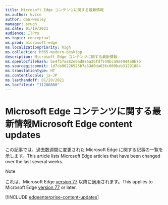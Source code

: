 ```yaml
---
title: Microsoft Edge コンテンツに関する最新情報
ms.author: kvice
author: dan-wesley
manager: srugh
ms.date: 01/19/2021
audience: ITPro
ms.topic: conceptual
ms.prod: microsoft-edge
ms.localizationpriority: high
ms.collection: M365-modern-desktop
description: Microsoft Edge コンテンツに関する最新情報
ms.openlocfilehash: be4f57aa82e0ad886a2bfdf549bca9e4944a0b7b
ms.sourcegitcommit: 1d7cb96226925b7a53d0da636c009bab31291884
ms.translationtype: HT
ms.contentlocale: ja-JP
ms.lasthandoff: 01/20/2021
ms.locfileid: "11280880"
---
```

# <span data-ttu-id="732de-103">Microsoft Edge コンテンツに関する最新情報</span><span class="sxs-lookup"><span data-stu-id="732de-103">Microsoft Edge content updates</span></span>

<span data-ttu-id="732de-104">この記事では、過去数週間に変更された Microsoft Edge に関する記事の一覧を示します。</span><span class="sxs-lookup"><span data-stu-id="732de-104">This article lists Microsoft Edge articles that have been changed over the last several weeks.</span></span>

> [!NOTE]
> <span data-ttu-id="732de-105">これは、Microsoft Edge [version 77](https://support.microsoft.com/help/4027011/microsoft-edge-find-out-which-version-you-have?ocid=MicrosoftStore-EdgeVersion) 以降に適用されます。</span><span class="sxs-lookup"><span data-stu-id="732de-105">This applies to Microsoft Edge [version 77](https://support.microsoft.com/help/4027011/microsoft-edge-find-out-which-version-you-have?ocid=MicrosoftStore-EdgeVersion) or later.</span></span>

[!INCLUDE [edgeenterprise-content-updates](./includes/edgeenterprise-content-updates.md)]
